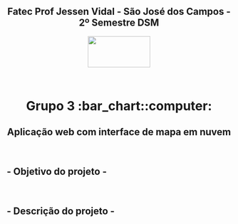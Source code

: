 
<h2 text align="center">Fatec Prof Jessen Vidal - São José dos Campos - 2º Semestre DSM</h2>

<p align="center">
  <img  src="https://github.com/grupo-3dsm/repo_pi/blob/master/assets/img/fatec-logo.png" width="140px" height="70px">
 </p>
 
 <br>
 
<h1 text align="center">Grupo 3 :bar_chart::computer:</h1> 
<h2 text align="center">Aplicação web com interface de mapa em nuvem</h2>

<br>

## - Objetivo do projeto -  



<br>


## - Descrição do projeto - 

